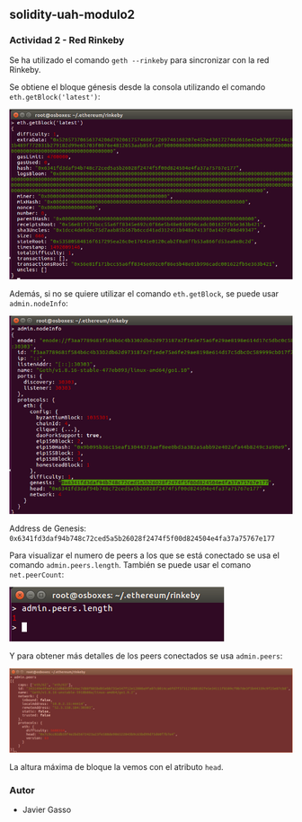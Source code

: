 ## solidity-uah-modulo2

### **Actividad 2** - Red Rinkeby

Se ha utilizado el comando `geth --rinkeby` para sincronizar con la red Rinkeby.

Se obtiene el bloque génesis desde la consola utilizando el comando `eth.getBlock('latest')`:

![Captura 5](screenshots/screen005.png "Captura 5")

Además, si no se quiere utilizar el comando `eth.getBlock`, se puede usar `admin.nodeInfo`:

![Captura 8](screenshots/screen008.png "Captura 8")

Address de Genesis: `0x6341fd3daf94b748c72ced5a5b26028f2474f5f00d824504e4fa37a75767e177`

Para visualizar el numero de peers a los que se está conectado se usa el comando `admin.peers.length`. También se puede usar el comano `net.peerCount`:

![Captura 7](screenshots/screen007.png "Captura 7")

Y para obtener más detalles de los peers conectados se usa `admin.peers`:

![Captura 6](screenshots/screen006.png "Captura 6")

La altura máxima de bloque la vemos con el atributo `head`.

### Autor
- Javier Gasso
